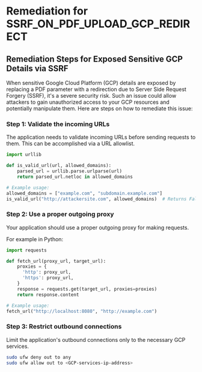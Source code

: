 # Remediation for SSRF_ON_PDF_UPLOAD_GCP_REDIRECT

## Remediation Steps for Exposed Sensitive GCP Details via SSRF

When sensitive Google Cloud Platform (GCP) details are exposed by replacing a PDF parameter with a redirection due to Server Side Request Forgery (SSRF), it's a severe security risk. Such an issue could allow attackers to gain unauthorized access to your GCP resources and potentially manipulate them. Here are steps on how to remediate this issue:

### Step 1: Validate the incoming URLs
The application needs to validate incoming URLs before sending requests to them. This can be accomplished via a URL allowlist.

```python
import urllib

def is_valid_url(url, allowed_domains):
    parsed_url = urllib.parse.urlparse(url)
    return parsed_url.netloc in allowed_domains

# Example usage:
allowed_domains = ["example.com", "subdomain.example.com"]
is_valid_url("http://attackersite.com", allowed_domains)  # Returns False
```
### Step 2: Use a proper outgoing proxy
Your application should use a proper outgoing proxy for making requests.

For example in Python:
```python
import requests

def fetch_url(proxy_url, target_url):
    proxies = {
      'http': proxy_url,
      'https': proxy_url,
    }
    response = requests.get(target_url, proxies=proxies)
    return response.content

# Example usage:
fetch_url("http://localhost:8080", "http://example.com")
```
### Step 3: Restrict outbound connections
Limit the application's outbound connections only to the necessary GCP services.

```bash
sudo ufw deny out to any
sudo ufw allow out to <GCP-services-ip-address> 
```